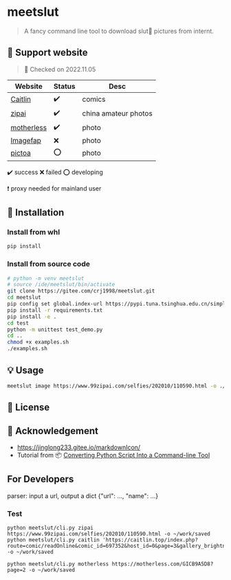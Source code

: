 # meetslut
> A fancy command line tool to download slut👠 pictures from internt.

## 🚀 Support website
> 📢 Checked on 2022.11.05

|Website|Status|Desc|
|---|---|---|
| [Caitlin](https://caitlin.top/)|✔️|comics|
| [zipai](https://99zipai.com/)|✔️|china amateur photos|
| [motherless]()  |✔️|photo|
| [Imagefap]()|❌|photo|
| [pictoa](https://www.pictoa.com/)|⭕️|photo|

✔️ success ❌ failed ⭕️ developing 

❗️ proxy needed for mainland user

## 🔨 Installation
### Install from whl
```bash
pip install 
```
### Install from source code
```bash
# python -m venv meetslut
# source /ide/meetslut/bin/activate
git clone https://gitee.com/crj1998/meetslut.git
cd meetslut
pip config set global.index-url https://pypi.tuna.tsinghua.edu.cn/simple
pip install -r requirements.txt
pip install -e .
cd test
python -m unittest test_demo.py
cd ..
chmod +x examples.sh
./examples.sh
```

## 💡 Usage
```bash
meetslut image https://www.99zipai.com/selfies/202010/110590.html -o ./saved
```


## 📑 License

## 👋 Acknowledgement
- https://jinglong233.gitee.io/markdownIcon/
- Tutorial from 📦  [Converting Python Script Into a Command-line Tool](https://betterprogramming.pub/build-your-python-script-into-a-command-line-tool-f0817e7cebda)


## For Developers
parser: input a url, output a dict {"url": ..., "name": ...}

### Test
```
python meetslut/cli.py zipai https://www.99zipai.com/selfies/202010/110590.html -o ~/work/saved
python meetslut/cli.py caitlin 'https://caitlin.top/index.php?route=comic/readOnline&comic_id=697352&host_id=0&page=3&gallery_brightness=100&gallery_contrast=100' -o ~/work/saved

python meetslut/cli.py motherless https://motherless.com/GICB9A5D8?page=2 -o ~/work/saved
```